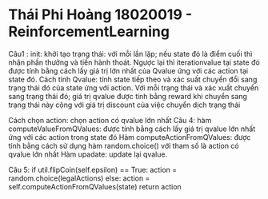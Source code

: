 # Thái Phi Hoàng 18020019 - ReinforcementLearning
Câu1 :
init: khởi tạo trạng thái: với mỗi lần lặp; nếu state đó là điểm cuối thì nhận phần thưởng và tiến hành thoát.
	Ngược lại thì iterationvalue tại state đó được tính bằng cách lấy giá trị lớn nhất của Qvalue ứng với các action tại state đó.
Cách tính Qvalue: tính state tiếp theo và  xác suất chuyển đổi sang  trạng thái đó của state ứng với action.
    Với mỗi trạng thái và xác xuất chuyển sang trạng thái đó; giá trị qvalue được tính bằng reward khi chuyển sang trạng thái này cộng với giá trị discount của việc chuyển dịch trạng thái

Cách chọn action: chọn action có qvalue lớn nhất
Câu 4:
hàm computeValueFromQValues: được tính bằng cách lấy giá trị qvalue lớn nhất ứng với các action trong state đó
Hàm computeActionFromQValues: được tính bằng cách sử dụng hàm random.choice() với tham số là action có qvalue lớn nhất
Hàm upadate: update lại qvalue.

Câu 5:
 if util.flipCoin(self.epsilon) == True:
          action = random.choice(legalActions)
        else:
          action = self.computeActionFromQValues(state)
        return action
